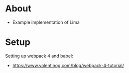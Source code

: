 # About
- Example implementation of Lima

# Setup
Setting up webpack 4 and babel:
- https://www.valentinog.com/blog/webpack-4-tutorial/
